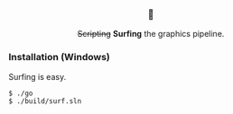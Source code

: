 <h3 align="center">🌊</h3>
<p align="center"><strike>Scripting</strike>&nbsp;<b>Surfing</b> the graphics pipeline.</p>

### Installation (Windows)
Surfing is easy.

```
$ ./go
$ ./build/surf.sln
```
